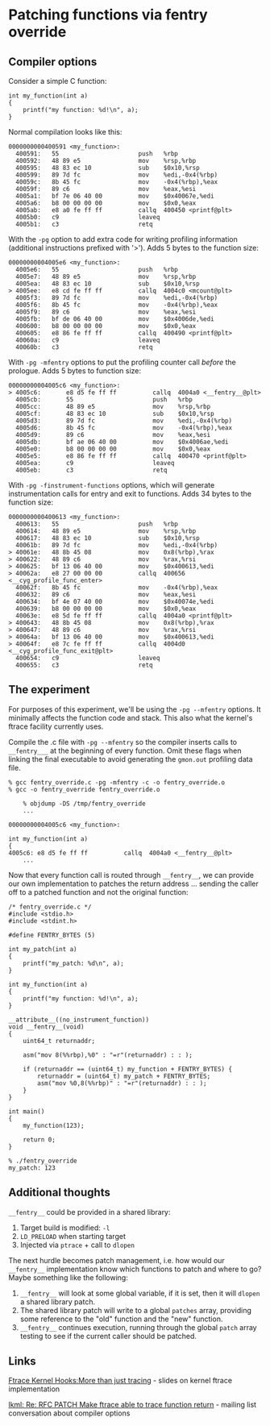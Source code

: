 # Patching functions via __fentry__ override

## Compiler options

Consider a simple C function:

	int my_function(int a)
	{
		printf("my function: %d!\n", a);
	}

Normal compilation looks like this:

	0000000000400591 <my_function>:
	  400591:	55                   	push   %rbp
	  400592:	48 89 e5             	mov    %rsp,%rbp
	  400595:	48 83 ec 10          	sub    $0x10,%rsp
	  400599:	89 7d fc             	mov    %edi,-0x4(%rbp)
	  40059c:	8b 45 fc             	mov    -0x4(%rbp),%eax
	  40059f:	89 c6                	mov    %eax,%esi
	  4005a1:	bf 7e 06 40 00       	mov    $0x40067e,%edi
	  4005a6:	b8 00 00 00 00       	mov    $0x0,%eax
	  4005ab:	e8 a0 fe ff ff       	callq  400450 <printf@plt>
	  4005b0:	c9                   	leaveq 
	  4005b1:	c3                   	retq   

With the ```-pg``` option to add extra code for writing profiling
information (additional instructions prefixed with '>').  Adds 5 bytes
to the function size:

	00000000004005e6 <my_function>:
	  4005e6:	55                   	push   %rbp
	  4005e7:	48 89 e5             	mov    %rsp,%rbp
	  4005ea:	48 83 ec 10          	sub    $0x10,%rsp
	> 4005ee:	e8 cd fe ff ff       	callq  4004c0 <mcount@plt>
	  4005f3:	89 7d fc             	mov    %edi,-0x4(%rbp)
	  4005f6:	8b 45 fc             	mov    -0x4(%rbp),%eax
	  4005f9:	89 c6                	mov    %eax,%esi
	  4005fb:	bf de 06 40 00       	mov    $0x4006de,%edi
	  400600:	b8 00 00 00 00       	mov    $0x0,%eax
	  400605:	e8 86 fe ff ff       	callq  400490 <printf@plt>
	  40060a:	c9                   	leaveq 
	  40060b:	c3                   	retq 

With ```-pg -mfentry``` options to put the profiling counter call
*before* the prologue.  Adds 5 bytes to function size:

	00000000004005c6 <my_function>:
	> 4005c6:       e8 d5 fe ff ff          callq  4004a0 <__fentry__@plt>
	  4005cb:       55                      push   %rbp
	  4005cc:       48 89 e5                mov    %rsp,%rbp
	  4005cf:       48 83 ec 10             sub    $0x10,%rsp
	  4005d3:       89 7d fc                mov    %edi,-0x4(%rbp)
	  4005d6:       8b 45 fc                mov    -0x4(%rbp),%eax
	  4005d9:       89 c6                   mov    %eax,%esi
	  4005db:       bf ae 06 40 00          mov    $0x4006ae,%edi
	  4005e0:       b8 00 00 00 00          mov    $0x0,%eax
	  4005e5:       e8 86 fe ff ff          callq  400470 <printf@plt>
	  4005ea:       c9                      leaveq
	  4005eb:       c3                      retq

With ```-pg -finstrument-functions``` options, which will generate
instrumentation calls for entry and exit to functions.  Adds 34 bytes to
the function size:

	0000000000400613 <my_function>:
	  400613:	55                   	push   %rbp
	  400614:	48 89 e5             	mov    %rsp,%rbp
	  400617:	48 83 ec 10          	sub    $0x10,%rsp
	  40061b:	89 7d fc             	mov    %edi,-0x4(%rbp)
	> 40061e:	48 8b 45 08          	mov    0x8(%rbp),%rax
	> 400622:	48 89 c6             	mov    %rax,%rsi
	> 400625:	bf 13 06 40 00       	mov    $0x400613,%edi
	> 40062a:	e8 27 00 00 00       	callq  400656 <__cyg_profile_func_enter>
	  40062f:	8b 45 fc             	mov    -0x4(%rbp),%eax
	  400632:	89 c6                	mov    %eax,%esi
	  400634:	bf 4e 07 40 00       	mov    $0x40074e,%edi
	  400639:	b8 00 00 00 00       	mov    $0x0,%eax
	  40063e:	e8 5d fe ff ff       	callq  4004a0 <printf@plt>
	> 400643:	48 8b 45 08          	mov    0x8(%rbp),%rax
	> 400647:	48 89 c6             	mov    %rax,%rsi
	> 40064a:	bf 13 06 40 00       	mov    $0x400613,%edi
	> 40064f:	e8 7c fe ff ff       	callq  4004d0 <__cyg_profile_func_exit@plt>
	  400654:	c9                   	leaveq 
	  400655:	c3                   	retq   

## The experiment

For purposes of this experiment, we'll be using the  ```-pg --mfentry```
options.  It minimally affects the function code and stack.  This also
what the kernel's ftrace facility currently uses.

Compile the .c file with ```-pg --mfentry``` so the compiler inserts
calls to ```__fentry___``` at the beginning of every function.  Omit
these flags when linking the final executable to avoid generating the
```gmon.out``` profiling data file.

	% gcc fentry_override.c -pg -mfentry -c -o fentry_override.o
	% gcc -o fentry_override fentry_override.o

        % objdump -DS /tmp/fentry_override
        ...

	00000000004005c6 <my_function>:

	int my_function(int a)
	{
	4005c6:	e8 d5 fe ff ff       	callq  4004a0 <__fentry__@plt>
        ...

Now that every function call is routed through ```__fentry__```, we can
provide our own implementation to patches the return address ... sending
the caller off to a patched function and not the original function:

	/* fentry_override.c */
	#include <stdio.h>
	#include <stdint.h>

	#define FENTRY_BYTES (5)

	int my_patch(int a)
	{
		printf("my_patch: %d\n", a);
	}

	int my_function(int a)
	{
		printf("my function: %d!\n", a);
	}

	__attribute__((no_instrument_function))
	void __fentry__(void)
	{
	 	uint64_t returnaddr;

		asm("mov 8(%%rbp),%0" : "=r"(returnaddr) : : );

		if (returnaddr == (uint64_t) my_function + FENTRY_BYTES) {
			returnaddr = (uint64_t) my_patch + FENTRY_BYTES;
	 		asm("mov %0,8(%%rbp)" : "=r"(returnaddr) : : );
		}
	}

	int main()
	{
		my_function(123);

		return 0;
	}

	% ./fentry_override
	my_patch: 123

## Additional thoughts

```__fentry__``` could be provided in a shared library:

1. Target build is modified: ```-l```
2. ```LD_PRELOAD``` when starting target
3. Injected via ```ptrace``` + call to ```dlopen```

The next hurdle becomes patch management, i.e. how would our
```__fentry__``` implementation know which functions to patch and where
to go?  Maybe something like the following:

1. ```__fentry__``` will look at some global variable, if it is set,
then it will ```dlopen``` a shared library patch.
2. The shared library patch will write to a global ```patches``` array,
providing some reference to the "old" function and the "new" function.
3. ```__fentry__``` continues execution, running through the global
```patch``` array testing to see if the current caller should be
patched.

## Links

[Ftrace Kernel Hooks:More than just
tracing](https://linuxplumbersconf.org/2014/ocw/system/presentations/1773/original/ftrace-kernel-hooks-2014.pdf) - slides on kernel ftrace implementation

[lkml: Re: RFC PATCH Make ftrace able to trace function return](https://lkml.org/lkml/2008/10/30/372) - mailing list conversation about compiler options

